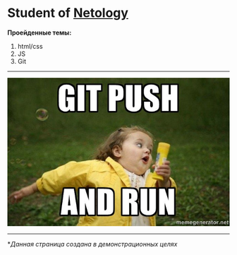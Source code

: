 # Student of [Netology](https://netology.ru/)

**Проейденные темы:**

1. html/css
1. JS
1. Git
___
![Mem](/Picture/mem.jpg)
___
**Данная страница создана в демонстрационных целях*